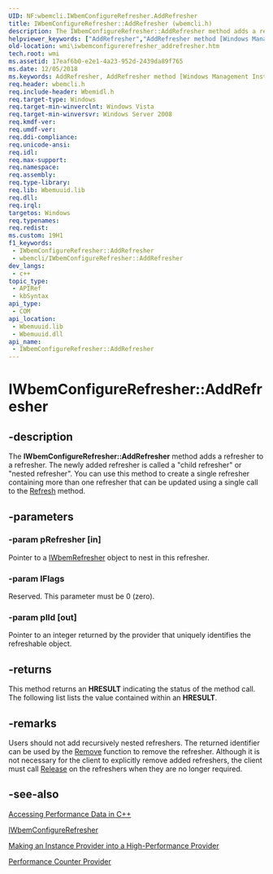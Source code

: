 ```yaml
---
UID: NF:wbemcli.IWbemConfigureRefresher.AddRefresher
title: IWbemConfigureRefresher::AddRefresher (wbemcli.h)
description: The IWbemConfigureRefresher::AddRefresher method adds a refresher to a refresher.
helpviewer_keywords: ["AddRefresher","AddRefresher method [Windows Management Instrumentation]","AddRefresher method [Windows Management Instrumentation]","IWbemConfigureRefresher interface","IWbemConfigureRefresher interface [Windows Management Instrumentation]","AddRefresher method","IWbemConfigureRefresher.AddRefresher","IWbemConfigureRefresher::AddRefresher","_hmm_iwbemconfigurerefresher_addrefresher","wbemcli/IWbemConfigureRefresher::AddRefresher","wmi.iwbemconfigurerefresher_addrefresher"]
old-location: wmi\iwbemconfigurerefresher_addrefresher.htm
tech.root: wmi
ms.assetid: 17eaf6b0-e2e1-4a23-952d-2439da89f765
ms.date: 12/05/2018
ms.keywords: AddRefresher, AddRefresher method [Windows Management Instrumentation], AddRefresher method [Windows Management Instrumentation],IWbemConfigureRefresher interface, IWbemConfigureRefresher interface [Windows Management Instrumentation],AddRefresher method, IWbemConfigureRefresher.AddRefresher, IWbemConfigureRefresher::AddRefresher, _hmm_iwbemconfigurerefresher_addrefresher, wbemcli/IWbemConfigureRefresher::AddRefresher, wmi.iwbemconfigurerefresher_addrefresher
req.header: wbemcli.h
req.include-header: Wbemidl.h
req.target-type: Windows
req.target-min-winverclnt: Windows Vista
req.target-min-winversvr: Windows Server 2008
req.kmdf-ver: 
req.umdf-ver: 
req.ddi-compliance: 
req.unicode-ansi: 
req.idl: 
req.max-support: 
req.namespace: 
req.assembly: 
req.type-library: 
req.lib: Wbemuuid.lib
req.dll: 
req.irql: 
targetos: Windows
req.typenames: 
req.redist: 
ms.custom: 19H1
f1_keywords:
 - IWbemConfigureRefresher::AddRefresher
 - wbemcli/IWbemConfigureRefresher::AddRefresher
dev_langs:
 - c++
topic_type:
 - APIRef
 - kbSyntax
api_type:
 - COM
api_location:
 - Wbemuuid.lib
 - Wbemuuid.dll
api_name:
 - IWbemConfigureRefresher::AddRefresher
---
```


# IWbemConfigureRefresher::AddRefresher


## -description

The 
<b>IWbemConfigureRefresher::AddRefresher</b> method adds a refresher to a refresher. The newly added refresher is called a "child refresher" or "nested refresher". You can use this method to create a single refresher containing more than one refresher that can be updated using a single call to the 
<a href="/windows/desktop/api/wbemcli/nf-wbemcli-iwbemrefresher-refresh">Refresh</a> method.

## -parameters

### -param pRefresher [in]

Pointer to a 
<a href="/windows/desktop/api/wbemcli/nn-wbemcli-iwbemrefresher">IWbemRefresher</a> object to nest in this refresher.

### -param lFlags

Reserved. This parameter must be 0 (zero).

### -param plId [out]

Pointer to an integer returned by the provider that uniquely identifies the refreshable object.

## -returns

This method returns an <b>HRESULT</b> indicating the status of the method call. The following list lists the value contained within an <b>HRESULT</b>.

## -remarks

Users should not add recursively nested refreshers. The returned identifier can be used by the 
<a href="/windows/desktop/api/wbemcli/nf-wbemcli-iwbemconfigurerefresher-remove">Remove</a> function to remove the refresher. Although it is not necessary for the client to explicitly remove added refreshers, the client must call <a href="/windows/desktop/api/unknwn/nf-unknwn-iunknown-release">Release</a> on the refreshers when they are no longer required.

## -see-also

<a href="/windows/desktop/WmiSdk/accessing-performance-data-in-c--">Accessing Performance Data in C++</a>



<a href="/windows/desktop/api/wbemcli/nn-wbemcli-iwbemconfigurerefresher">IWbemConfigureRefresher</a>



<a href="/windows/desktop/WmiSdk/making-an-instance-provider-into-a-high-performance-provider">Making an Instance Provider into a High-Performance Provider</a>



<a href="/windows/desktop/WmiSdk/performance-counter-provider">Performance Counter Provider</a>

